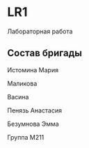 # LR1
Лабораторная работа 

## Состав бригады

Истомина Мария

Маликова

Васина

Пенязь Анастасия

Безумнова Эмма


Группа М211
